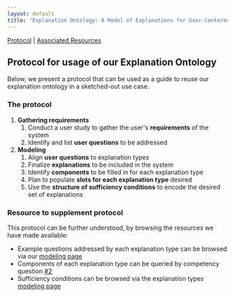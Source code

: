 ```yaml
---
layout: default
title: "Explanation Ontology: A Model of Explanations for User-Centered AI - Protocol"
---
```


[Protocol](#protocol) | [Associated Resources](#resources) 

<h2 id="protocol">Protocol for usage of our Explanation Ontology</h2>
Below, we present a protocol that can be used as a guide to reuse our explanation ontology in a sketched-out use case.

<h3>The protocol</h3>
<ol>
<li><b>Gathering requirements</b>
<ol>
   <li>Conduct a user study to gather the user's <b>requirements</b> of the system</li>
    <li>Identify and list <b>user questions</b> to be addressed</li>
    <!--% \item Query our explanation ontology using Q2 of our competency questions, to see examples of questions addressed by explanation types we support-->
</ol></li>
 <li><b>Modeling</b>
    <ol>
       <li>Align <b>user questions</b> to explanation types</li>
    <li>Finalize <b>explanations</b> to be included in the system</li>
   <li>Identify <b>components</b> to be filled in for each explanation type</li>
    <li>Plan to populate <b>slots for each explanation type</b> desired</li>
       <li>Use the <b>structure of sufficiency conditions</b> to encode the desired set of explanations</li>
    </ol></li>
</ol>

<h3 id="resources">Resource to supplement protocol</h3>
This protocol can be further understood, by browsing the resources we have made available:
   <ul>
   <li>Example questions addressed by each explanation type can be browsed via our <a href="{{site.baseurl}}modeling">modeling page</a></li>
   <li>Components of each explanation type can be queried by competency question <a href="{{site.baseurl}}competencyquestions/#question2">#2</a></li>
   <li>Sufficiency conditions can be browsed via the explanation types <a href="{{site.baseurl}}modeling">modeling page</a></li>
   </ul>
